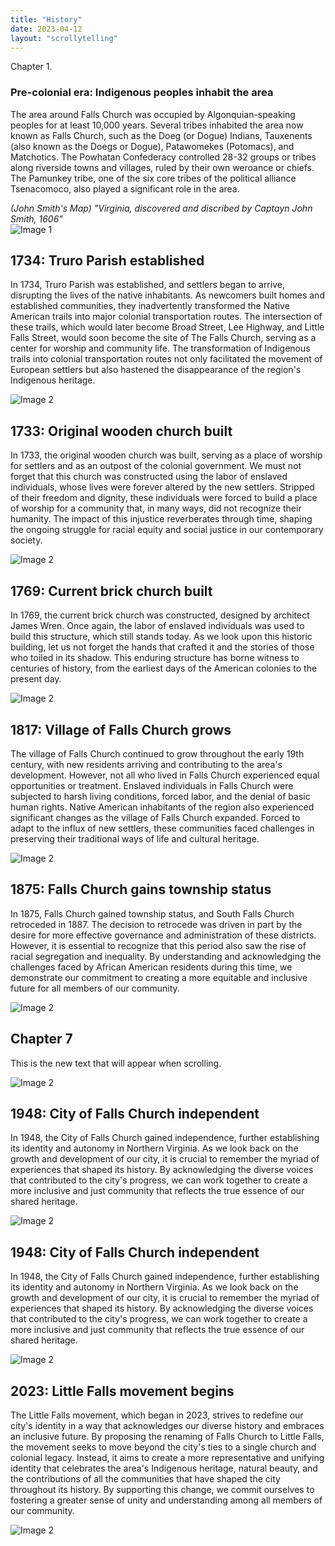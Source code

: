 ```yaml
---
title: "History"
date: 2023-04-12
layout: "scrollytelling"
---
```


<div class="scroll-section" id="chapter1">
  <div class="text-content">
    <div class="chapter-heading">
    <span class="chapter-number">Chapter 1.</span>
    <h3 class="chapter-title">Pre-colonial era: Indigenous peoples inhabit the area</h3> </div>
    <p>The area around Falls Church was occupied by Algonquian-speaking peoples for at least 10,000 years. Several tribes inhabited the area now known as Falls Church, such as the Doeg (or Dogue) Indians, Tauxenents (also known as the Doegs or Dogue), Patawomekes (Potomacs), and Matchotics. The Powhatan Confederacy controlled 28-32 groups or tribes along riverside towns and villages, ruled by their own weroance or chiefs. The Pamunkey tribe, one of the six core tribes of the political alliance Tsenacomoco, also played a significant role in the area.</p>
    <cite>(John Smith's Map) "Virginia, discovered and discribed by Captayn John Smith, 1606"</cite>
  </div>
  <div class="image-container">
    <img src="/images/history/smithmap.jpg" alt="Image 1" />
  </div>
</div>

<div class="scroll-section" id="chapter2">
  <div class="text-content">
    <h2 class="chapter-title">1734: Truro Parish established</h2>
    <p>In 1734, Truro Parish was established, and settlers began to arrive, disrupting the lives of the native inhabitants. As newcomers built homes and established communities, they inadvertently transformed the Native American trails into major colonial transportation routes. The intersection of these trails, which would later become Broad Street, Lee Highway, and Little Falls Street, would soon become the site of The Falls Church, serving as a center for worship and community life. The transformation of Indigenous trails into colonial transportation routes not only facilitated the movement of European settlers but also hastened the disappearance of the region's Indigenous heritage.</p>
  </div>
  <div class="image-container">
    <img src="/images/church-2.webp" alt="Image 2"  loading="lazy" />
  </div>
</div>

<div class="scroll-section" id="chapter3">
  <div class="text-content">
    <h2 class="chapter-title">1733: Original wooden church built</h2>
    <p>In 1733, the original wooden church was built, serving as a place of worship for settlers and as an outpost of the colonial government. We must not forget that this church was constructed using the labor of enslaved individuals, whose lives were forever altered by the new settlers. Stripped of their freedom and dignity, these individuals were forced to build a place of worship for a community that, in many ways, did not recognize their humanity. The impact of this injustice reverberates through time, shaping the ongoing struggle for racial equity and social justice in our contemporary society.
</p>
  </div>
  <div class="image-container">
    <img src="/images/church-2.webp" alt="Image 2"  loading="lazy" />
  </div>
</div>


<div class="scroll-section" id="chapter4">
  <div class="text-content">
    <h2 class="chapter-title">1769: Current brick church built</h2>
    <p>In 1769, the current brick church was constructed, designed by architect James Wren. Once again, the labor of enslaved individuals was used to build this structure, which still stands today. As we look upon this historic building, let us not forget the hands that crafted it and the stories of those who toiled in its shadow. This enduring structure has borne witness to centuries of history, from the earliest days of the American colonies to the present day. </p>
  </div>
  <div class="image-container">
    <img src="/images/history/1860.jpeg" alt="Image 2"  loading="lazy" />
  </div>
</div>

<div class="scroll-section" id="chapter5">
  <div class="text-content">
    <h2 class="chapter-title">1817: Village of Falls Church grows</h2>
    <p>The village of Falls Church continued to grow throughout the early 19th century, with new residents arriving and contributing to the area's development. However, not all who lived in Falls Church experienced equal opportunities or treatment. Enslaved individuals in Falls Church were subjected to harsh living conditions, forced labor, and the denial of basic human rights. Native American inhabitants of the region also experienced significant changes as the village of Falls Church expanded. Forced to adapt to the influx of new settlers, these communities faced challenges in preserving their traditional ways of life and cultural heritage. 
</p>
  </div>
  <div class="image-container">
    <img src="/images/church-2.webp" alt="Image 2"  loading="lazy" />
  </div>
</div>

<div class="scroll-section" id="chapter6">
  <div class="text-content">
    <h2 class="chapter-title">1875: Falls Church gains township status</h2>
    <p>In 1875, Falls Church gained township status, and South Falls Church retroceded in 1887. The decision to retrocede was driven in part by the desire for more effective governance and administration of these districts. However, it is essential to recognize that this period also saw the rise of racial segregation and inequality. By understanding and acknowledging the challenges faced by African American residents during this time, we demonstrate our commitment to creating a more equitable and inclusive future for all members of our community.</p>
  </div>
  <div class="image-container">
    <img src="/images/history/geological.jpeg" alt="Image 2"  loading="lazy" />
  </div>
</div>

<div class="scroll-section" id="chapter7">
  <div class="text-content">
    <h2 class="chapter-title">Chapter 7</h2>
    <p>This is the new text that will appear when scrolling.</p>
  </div>
  <div class="image-container">
    <img src="/images/church-2.webp" alt="Image 2"  loading="lazy" />
  </div>
</div>

<div class="scroll-section" id="chapter8">
  <div class="text-content">
    <h2 class="chapter-title">1948: City of Falls Church independent</h2>
    <p>In 1948, the City of Falls Church gained independence, further establishing its identity and autonomy in Northern Virginia. As we look back on the growth and development of our city, it is crucial to remember the myriad of experiences that shaped its history. By acknowledging the diverse voices that contributed to the city's progress, we can work together to create a more inclusive and just community that reflects the true essence of our shared heritage.</p>
  </div>
  <div class="image-container">
    <img src="/images/church-2.webp" alt="Image 2"  loading="lazy" />
  </div>
</div>

<div class="scroll-section" id="chapter9">
  <div class="text-content">
    <h2 class="chapter-title">1948: City of Falls Church independent</h2>
    <p>In 1948, the City of Falls Church gained independence, further establishing its identity and autonomy in Northern Virginia. As we look back on the growth and development of our city, it is crucial to remember the myriad of experiences that shaped its history. By acknowledging the diverse voices that contributed to the city's progress, we can work together to create a more inclusive and just community that reflects the true essence of our shared heritage.</p>
  </div>
  <div class="image-container">
    <img src="/images/church-2.webp" alt="Image 2"  loading="lazy" />
  </div>
</div>

<div class="scroll-section" id="chapter10">
  <div class="text-content">
    <h2 class="chapter-title">2023: Little Falls movement begins</h2>
    <p>The Little Falls movement, which began in 2023, strives to redefine our city's identity in a way that acknowledges our diverse history and embraces an inclusive future. By proposing the renaming of Falls Church to Little Falls, the movement seeks to move beyond the city's ties to a single church and colonial legacy. Instead, it aims to create a more representative and unifying identity that celebrates the area's Indigenous heritage, natural beauty, and the contributions of all the communities that have shaped the city throughout its history. By supporting this change, we commit ourselves to fostering a greater sense of unity and understanding among all members of our community.</p>
  </div>
  <div class="image-container">
    <img src="/images/church-2.webp" alt="Image 2"  loading="lazy" />
  </div>
</div>